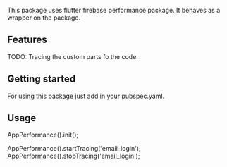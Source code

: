 This package uses flutter firebase performance package. It behaves as a wrapper on the package. 

## Features

TODO: Tracing the custom parts fo the code.

## Getting started

For using this package just add in your pubspec.yaml.

## Usage

AppPerformance().init(); 

AppPerformance().startTracing('email_login');
AppPerformance().stopTracing('email_login');


